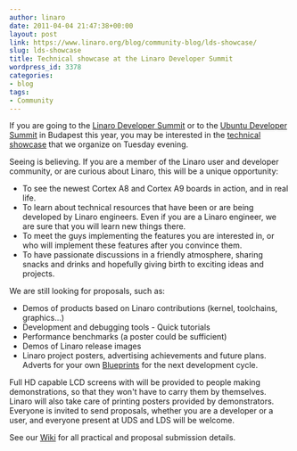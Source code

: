 ```yaml
---
author: linaro
date: 2011-04-04 21:47:38+00:00
layout: post
link: https://www.linaro.org/blog/community-blog/lds-showcase/
slug: lds-showcase
title: Technical showcase at the Linaro Developer Summit
wordpress_id: 3378
categories:
- blog
tags:
- Community
---
```


If you are going to the [Linaro Developer Summit](https://wiki.linaro.org/Events/2011-05-LDS/) or to the [Ubuntu Developer Summit](http://uds.ubuntu.com/) in Budapest this year, you may be interested in the [technical showcase](https://wiki.linaro.org/Events/2011-05-LDS/Showcase) that we organize on Tuesday evening.

Seeing is believing. If you are a member of the Linaro user and developer community, or are curious about Linaro, this will be a unique opportunity:

  * To see the newest Cortex A8 and Cortex A9 boards in action, and in real life.
  * To learn about technical resources that have been or are being developed by Linaro engineers. Even if you are a Linaro engineer, we are sure that you will learn new things there.
  * To meet the guys implementing the features you are interested in, or who will implement these features after you convince them.
  * To have passionate discussions in a friendly atmosphere, sharing snacks and drinks and hopefully giving birth to exciting ideas and projects.

We are still looking for proposals, such as:

  * Demos of products based on Linaro contributions (kernel, toolchains, graphics...)
  * Development and debugging tools - Quick tutorials
  * Performance benchmarks (a poster could be sufficient)
  * Demos of Linaro release images
  * Linaro project posters, advertising achievements and future plans. Adverts for your own [Blueprints](https://blueprints.launchpad.net/linaro) for the next development cycle.



Full HD capable LCD screens with will be provided to people making demonstrations, so that they won't have to carry them by themselves. Linaro will also take care of printing posters provided by demonstrators. Everyone is invited to send proposals, whether you are a developer or a user, and everyone present at UDS and LDS will be welcome.

See our [Wiki](https://wiki.linaro.org/Events/2011-05-LDS) for all practical and proposal submission details.
